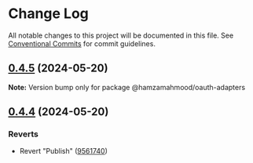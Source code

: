 # Change Log

All notable changes to this project will be documented in this file.
See [Conventional Commits](https://conventionalcommits.org) for commit guidelines.

## [0.4.5](https://github.com/apimatic/apimatic-js-runtime/compare/@hamzamahmood/oauth-adapters@0.4.4...@hamzamahmood/oauth-adapters@0.4.5) (2024-05-20)

**Note:** Version bump only for package @hamzamahmood/oauth-adapters

## [0.4.4](https://github.com/apimatic/apimatic-js-runtime/compare/@hamzamahmood/oauth-adapters@0.4.3...@hamzamahmood/oauth-adapters@0.4.4) (2024-05-20)

### Reverts

- Revert "Publish" ([9561740](https://github.com/apimatic/apimatic-js-runtime/commit/956174084b496d262d54256efd23ccdc19dfe0fe))
